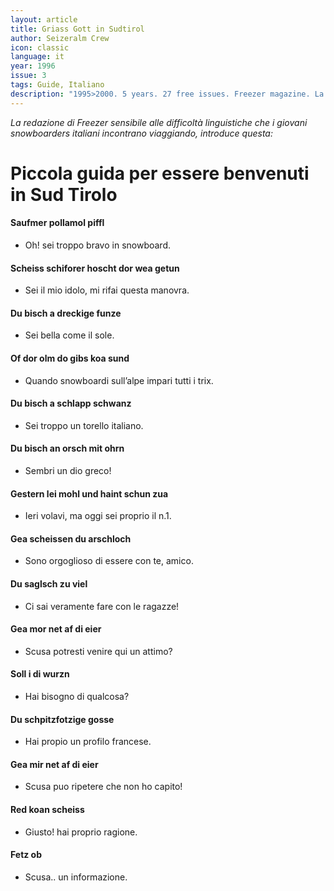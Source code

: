 ```yaml
---
layout: article
title: Griass Gott in Sudtirol
author: Seizeralm Crew
icon: classic
language: it
year: 1996
issue: 3
tags: Guide, Italiano
description: "1995>2000. 5 years. 27 free issues. Freezer magazine. La redazione di Freezer sensibile alle difficoltà linguistiche che i giovani snowboarders italiani incontrano viaggiando, introduce questa: Piccola guida per essere benvenuti in Sud Tirolo"
---
```


*La redazione di Freezer sensibile alle difficoltà linguistiche che i giovani snowboarders italiani incontrano viaggiando, introduce questa:*

# Piccola guida per essere benvenuti in Sud Tirolo

#### Saufmer pollamol piffl
- Oh! sei troppo bravo in snowboard.

#### Scheiss schiforer hoscht dor wea getun
- Sei il mio idolo, mi rifai questa manovra.

#### Du bisch a dreckige funze
- Sei bella come il sole.

#### Of dor olm do gibs koa sund
- Quando snowboardi sull’alpe impari tutti i trix.

#### Du bisch a schlapp schwanz
- Sei troppo un torello italiano.

#### Du bisch an orsch mit ohrn
- Sembri un dio greco!

#### Gestern lei mohl und haint schun zua
- Ieri volavi, ma oggi sei proprio il n.1.

#### Gea scheissen du arschloch
- Sono orgoglioso di essere con te, amico.

#### Du saglsch zu viel
- Ci sai veramente fare con le ragazze!

#### Gea mor net af di eier
- Scusa potresti venire qui un attimo?

#### Soll i di wurzn
 - Hai bisogno di qualcosa?

#### Du schpitzfotzige gosse
- Hai propio un profilo francese.

#### Gea mir net af di eier
- Scusa puo ripetere che non ho capito!

#### Red koan scheiss
- Giusto! hai proprio ragione.

#### Fetz ob
- Scusa.. un informazione.

